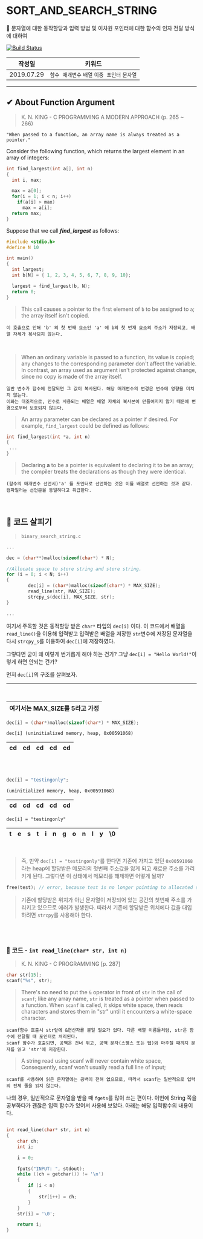 # SORT_AND_SEARCH_STRING
📄 문자열에 대한 동작할당과 입력 방법 및 이차원 포인터에 대한 함수의 인자 전달 방식에 대하여

[![Build Status](https://travis-ci.org/sokhyg9016/SORT_AND_SEARCH_STRING.svg?branch=master)](https://travis-ci.org/sokhyg9016/SORT_AND_SEARCH_STRING)

| **작성일**       | **키워드**           | 
| ------------- |:-------------:| 
| 2019.07.29     | `함수 매개변수` `배열` `이중 포인터` `문자열` | 

<hr>

## ✔ About Function Argument 

> K. N. KING - C PROGRAMMING A MODERN APPROACH (p. 265 ~ 266)

<p>
    
    "When passed to a function, an array name is always treated as a pointer."
        
</p>
<p>Consider the following function, which returns the largest element in an array of integers:</p>

```c
int find_largest(int a[], int n)
{
  int i, max;

  max = a[0];
  for(i = 1; i < n; i++)
    if(a[i] > max)
      max = a[i];
  return max;
}
```

<p>Suppose that we call <em><b>find_largest</b></em> as follows:</p>

```c
#include <stdio.h>
#define N 10

int main()
{
  int largest;
  int b[N] = { 1, 2, 3, 4, 5, 6, 7, 8, 9, 10};

  largest = find_largest(b, N);
  return 0;
}
```

> This call causes a pointer to the first element of ```b``` to be assigned to ```a```; the array itself isn't copied.
<p>
    
    이 호출으로 인해 'b' 의 첫 번째 요소인 'a' 에 b의 첫 번재 요소의 주소가 저장되고, 배열 자체가 복사되지 않는다.
   
</p>


<br>

> When an ordinary variable is passed to a function, its value is copied; any changes to the corresponding parameter don't affect the variable. In contrast, an array used as argument isn't protected against change, since no copy is made of the array itself.
<p>
    
    일반 변수가 함수에 전달되면 그 값이 복사된다. 해당 매개변수의 변경은 변수에 영향을 미치지 않는다. 
    이와는 대조적으로, 인수로 사용되는 배열은 배열 자체의 복사본이 만들어지지 않기 때문에 변경으로부터 보호되지 않는다.
   
</p>

> An array parameter can be declared as a pointer if desired. For example, ```find_largest``` could be defined as follows:

```c
int find_largest(int *a, int n)
{
 ...
}
```

> Declaring **__a__** to be a pointer is equivalent to declaring it to be an array; the compiler treats the declarations as though they were identical.
<p>
    
    (함수의 매개변수 선언시)'a' 를 포인터로 선언하는 것은 이를 배열로 선언하는 것과 같다. 
    컴파일러는 선언문을 동일하다고 취급한다.
   
</p>

<br>


## 📑 코드 살피기

> ```binary_search_string.c```

```c
...

dec = (char**)malloc(sizeof(char*) * N);

//Allocate space to store string and store string.
for (i = 0; i < N; i++)
{
        dec[i] = (char*)malloc(sizeof(char*) * MAX_SIZE);
        read_line(str, MAX_SIZE);
        strcpy_s(dec[i], MAX_SIZE, str);
}

...
```
여기서 주목할 것은 동적할당 받은 ```char*``` 타입의 ```dec[i]``` 이다.
이 코드에서 배열을  ```read_line()```을 이용해 입력받고 입력받은 배열을 저장한 ```str```변수에 저장된 문자열을 다시 ```strcpy_s```를 이용하여 ```dec[i]```에 저장하였다. 

그렇다면 굳이 왜 이렇게 번거롭게 해야 하는 건가?
그냥 ```dec[i] = "Hello World!"```이렇게 하면 안되는 건가?

먼저 ```dec[i]```의 구조를 살펴보자.

<hr>
<br>

| 여기서는 MAX_SIZE를 5라고 가정 |
| --- |
```c
dec[i] = (char*)malloc(sizeof(char*) * MAX_SIZE);
```

```dec[i] (uninitialized memory, heap, 0x00591068)``` 

| cd | cd | cd | cd | cd |
| ------------- |:-------------:|:-------------:| :-------------:| :-------------:| 


<br>
<br>

```c
dec[i] = "testingonly";
```

```(uninitialized memory, heap, 0x00591068)```

| cd | cd | cd | cd | cd |
| ------------- |:-------------:|:-------------:| :-------------:| :-------------:| 

```dec[i] = "testingonly"``` 

| t | e | s | t | i | n | g | o | n | l | y | \0 |
| - |:-:|:-:|:-:|:-:|:-:|:-:|:-:|:-:|:-:|:-:|:-:| 

<br>

> 즉, 만약 ```dec[i] = "testingonly"```를 한다면 기존에 가지고 있던 ```0x00591068``` 라는 heap에 할당받은 메모리의 첫번째 주소값을 잃게 되고 새로운 주소를 가리키게 된다. 그렇다면 이 상태에서 메모리를 해제하면 어떻게 될까?

```c
free(test); // error, because test is no longer pointing to allocated space.
```
> 기존에 할당받은 위치가 아닌 문자열이 저장되어 있는 공간의 첫번째 주소를 가리키고 있으므로 에러가 발생한다.
따라서 기존에 할당받은 위치에다 값을 대입하려면 ```strcpy```를 사용해야 한다.

<br>
<br>

### 📄 코드 - ```int read_line(char* str, int n)```

> K. N. KING - C PROGRAMMING [p. 287]


```c
char str[15];
scanf("%s", str);
```

> There's no need to put the ```&``` operator in front of ```str``` in the call of ```scanf```; like any array name, ```str```
is treated as a pointer when passed to a function. When ```scanf``` is called, it skips white space, then reads characters and stores them in "str" until it encounters a white-space character.
<p>

	scanf함수 호출시 str앞에 &연산자를 붙일 필요가 없다. 다른 배열 이름들처럼, str은 함수에 전달될 때 포인터로 처리된다.
	scanf 함수가 호출되면, 공백은 건너 뛰고, 공백 문자(스펭스 또는 텝)와 마주칠 때까지 문자를 읽고 'str'에 저장한다.
</p>

> A string read using scanf will never contain white space, Consequently, scanf won't usually read a full line of input;
<p>

	scanf를 사용하여 읽은 문자열에는 공백이 전혀 없으므로, 따라서 scanf는 일반적으로 입력의 전체 줄을 읽지 않는다.

</p>

나의 경우, 일반적으로 문자열을 받을 때 ```fgets```를 많이 쓰는 편이다. 이번에 String 쪽을 공부하다가 괜찮은 입력 함수가 있어서 사용해 보았다.
아래는 해당 입력함수의 내용이다.

```c

int read_line(char* str, int n)
{
	char ch;
	int i;

	i = 0;

	fputs("INPUT: ", stdout); 
	while ((ch = getchar()) != '\n')
	{
		if (i < n)
		{
			str[i++] = ch;
		}
	}
	str[i] = '\0';

	return i;
}

```

